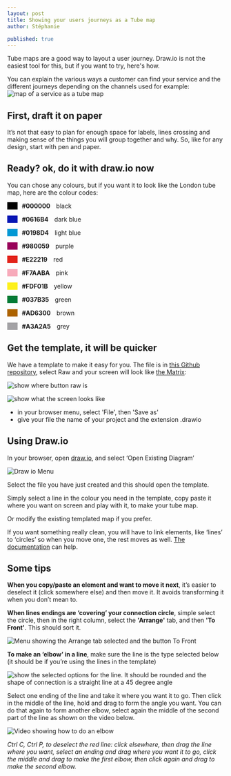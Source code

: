 ```yaml
---
layout: post
title: Showing your users journeys as a Tube map
author: Stéphanie

published: true
---
```


Tube maps are a good way to layout a user journey. Draw.io is not the easiest tool for this, but if you want to try, here's how.

<!--more-->

You can explain the various ways a customer can find your service and the different journeys depending on the channels used for example:
![map of a service as a tube map ](/images/tube%20map/ServicetubeMap-example.png)


## First, draft it on paper

It’s not that easy to plan for enough space for labels, lines crossing and making sense of the things you will group together and why. So, like for any design, start with pen and paper.

## Ready? ok, do it with draw.io now

You can chose any colours, but if you want it to look like the London tube map, here are the colour codes:

<p><span style="margin-right: 10px; padding: 0 10px; background-color: #000000">&nbsp;</span><strong  style="margin-right: 10px;">#000000</strong>   black </p>
<p><span style="margin-right: 10px;padding: 0 10px; background-color: #0616B4">&nbsp;</span><strong style="margin-right: 10px;">#0616B4</strong>   dark blue </p>
<p><span style="margin-right: 10px;padding: 0 10px; background-color: #0198D4">&nbsp;</span><strong style="margin-right: 10px;">#0198D4</strong>   light blue </p>
<p><span style="margin-right: 10px;padding: 0 10px; background-color: #980059">&nbsp;</span><strong style="margin-right: 10px;">#980059</strong>   purple </p>
<p><span style="margin-right: 10px;padding: 0 10px; background-color: #E22219">&nbsp;</span><strong style="margin-right: 10px;">#E22219</strong>   red </p>
<p><span style="margin-right: 10px;padding: 0 10px; background-color: #F7AABA">&nbsp;</span><strong style="margin-right: 10px;">#F7AABA</strong>   pink </p>
<p><span style="margin-right: 10px;padding: 0 10px; background-color: #FDF01B">&nbsp;</span><strong style="margin-right: 10px;">#FDF01B</strong>   yellow </p>
<p><span style="margin-right: 10px;padding: 0 10px; background-color: #037B35">&nbsp;</span><strong style="margin-right: 10px;">#037B35</strong>   green </p>
<p><span style="margin-right: 10px;padding: 0 10px; background-color: #AD6300">&nbsp;</span><strong style="margin-right: 10px;">#AD6300</strong>   brown </p>
<p><span style="margin-right: 10px;padding: 0 10px; background-color: #A3A2A5">&nbsp;</span><strong style="margin-right: 10px;">#A3A2A5</strong>   grey</p>

## Get the template, it will be quicker
We have a template to make it easy for you. The file is in [this Github repository](https://github.com/scotentSD/resources/blob/master/files/tubemap-template.drawio), select Raw and your screen will look like [the Matrix](https://www.youtube.com/watch?v=kqUR3KtWbTk):

![show where button raw is ](/images/tube%20map/githubraw.png)

![show what the screen looks like](/images/tube%20map/xmltext.png)


- in your browser menu, select 'File', then 'Save as'
- give your file the name of your project and the extension .drawio

## Using Draw.io

In your browser, open [draw.io](https://www.draw.io/), and select ‘Open Existing Diagram’

![Draw io Menu ](/images/tube%20map/menudrawio.png)

Select the file you have just created and this should open the template.

Simply select a line in the colour you need in the template, copy paste it where you want on screen and play with it, to make your tube map.

Or modify the existing templated map if you prefer.

If you want something really clean, you will have to link elements, like ‘lines’ to ‘circles’ so when you move one, the rest moves as well. [The documentation](https://support.draw.io/display/DO/Tutorial+3+-+Connectors%2C+Waypoints%2C+and+Altering+Shapes) can help.

## Some tips
**When you copy/paste an element and want to move it next**, it’s easier to deselect it (click somewhere else) and then move it. It avoids transforming it when you don’t mean to.

**When lines endings are ‘covering’ your connection circle**, simple select the circle, then in the right column, select the **'Arrange'** tab, and then **'To Front'**. This should sort it.

![Menu showing the Arrange tab selected and the button To Front](/images/tube%20map/drawio-settings.png)

**To make an ‘elbow’ in a line**, make sure the line is the type selected below (it should be if you’re using the lines in the template)

![show the selected options for the line. It should be rounded and the shape of connection is a straight line at a 45 degree angle](/images/tube%20map/drawio-settings-line.png)

Select one ending of the line and take it where you want it to go. Then click in the middle of the line, hold and drag to form the angle you want. You can do that again to form another elbow, select again the middle of the second part of the line as shown on the video below.

![Video showing how to do an elbow](/images/tube%20map/video-drawio-Tubemap-elbow.gif)

_Ctrl C, Ctrl P, to deselect the red line: click elsewhere, then drag the line where you want, select an ending and drag where you want it to go, click the middle and drag to make the first elbow, then click again and drag to make the second elbow._
